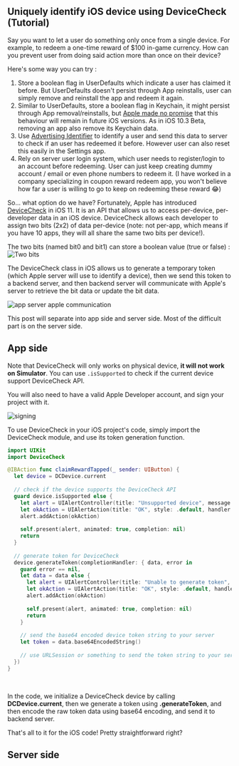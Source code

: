 ## Uniquely identify iOS device using DeviceCheck (Tutorial)

Say you want to let a user do something only once from a single device. For example, to redeem a one-time reward of $100 in-game currency. How can you prevent user from doing said action more than once on their device?



Here's some way you can try :

1. Store a boolean flag in UserDefaults which indicate a user has claimed it before. But UserDefaults doesn't persist through App reinstalls, user can simply remove and reinstall the app and redeem it again.
2. Similar to UserDefaults, store a boolean flag in Keychain, it might persist through App removal/reinstalls, but [Apple made no promise](https://forums.developer.apple.com/thread/36442#281900) that this behaviour will remain in future iOS versions. As in iOS 10.3 Beta, removing an app also remove its Keychain data.
3. Use [Advertising Identifier](https://developer.apple.com/documentation/adsupport/asidentifiermanager/1614151-advertisingidentifier) to identify a user and send this data to server to check if an user has redeemed it before. However user can also reset this easily in the Settings app.
4. Rely on server user login system, which user needs to register/login to an account before redeeming. User can just keep creating dummy account / email or even phone numbers to redeem it. (I have worked in a company specializing in coupon reward redeem app, you won't believe how far a user is willing to go to keep on redeeming these reward 😂)



So... what option do we have? Fortunately, Apple has introduced [DeviceCheck](https://developer.apple.com/documentation/devicecheck) in iOS 11. It is an API that allows us to access per-device, per-developer data in an iOS device. DeviceCheck allows each developer to assign two bits (2x2) of data per-device (note: not per-app, which means if you have 10 apps, they will all share the same two bits per device!).



The two bits (named bit0 and bit1) can store a boolean value (true or false) : 
![Two bits](https://iosimage.s3.amazonaws.com/2018/34-devicecheck-tutorial/bits.png)



The DeviceCheck class in iOS allows us to generate a temporary token (which Apple server will use to identify a device), then we send this token to a backend server, and then backend server will communicate with Apple's server to retrieve the bit data or update the bit data.



![app server apple communication](https://iosimage.s3.amazonaws.com/2018/34-devicecheck-tutorial/server.png)

This post will separate into app side and server side. Most of the difficult part is on the server side.



## App side

Note that DeviceCheck will only works on physical device, **it will not work on Simulator**. You can use `.isSupported` to check if the current device support DeviceCheck API. 



You will also need to have a valid Apple Developer account, and sign your project with it.

![signing](https://iosimage.s3.amazonaws.com/2018/34-devicecheck-tutorial/signing.png)





To use DeviceCheck in your iOS project's code, simply import the DeviceCheck module, and use its token generation function.


```swift
import UIKit
import DeviceCheck

@IBAction func claimRewardTapped(_ sender: UIButton) {
  let device = DCDevice.current
  
  // check if the device supports the DeviceCheck API
  guard device.isSupported else {
    let alert = UIAlertController(title: "Unsupported device", message: "Please try in a real device instead of simulator", preferredStyle: .alert)
    let okAction = UIAlertAction(title: "OK", style: .default, handler: nil)
    alert.addAction(okAction)
    
    self.present(alert, animated: true, completion: nil)
    return
  }
  
  // generate token for DeviceCheck
  device.generateToken(completionHandler: { data, error in
    guard error == nil,
    let data = data else {
      let alert = UIAlertController(title: "Unable to generate token", message: "Please sign the app using a valid Apple Developer Account", preferredStyle: .alert)
      let okAction = UIAlertAction(title: "OK", style: .default, handler: nil)
      alert.addAction(okAction)
      
      self.present(alert, animated: true, completion: nil)
      return
    }
    
    // send the base64 encoded device token string to your server
    let token = data.base64EncodedString()
    
    // use URLSession or something to send the token string to your server API
  })
}
```

<br>



In the code, we initialize a DeviceCheck device by calling **DCDevice.current**, then we generate a token using  **.generateToken**, and then encode the raw token data using base64 encoding, and send it to backend server.



That's all to it for the iOS code! Pretty straightforward right?



## Server side

 





